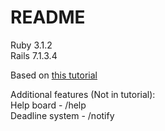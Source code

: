 # README

Ruby 3.1.2<br>
Rails 7.1.3.4

Based on [this tutorial](https://www.digitalocean.com/community/tutorials/build-a-restful-json-api-with-rails-5-part-one#project-setup)

Additional features (Not in tutorial):<br>
Help board - /help<br>
Deadline system - /notify<br>